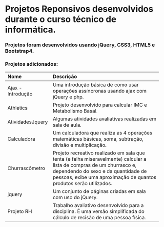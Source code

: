 # Projetos Reponsivos desenvolvidos durante o curso técnico de informática.

### Projetos foram desenvolvidos usando jQuery, CSS3, HTML5 e Bootstrap4. 

### Projetos adicionados:

Nome | Descrição
:---- | :---------
Ajax - Introdução | Uma introdução básica de como usar operações assíncronas usando ajax com jQuery e php.
Athletics | Projeto desenvolvido para calcular IMC e Metabolismo Basal.
AtividadesJquery | Algumas atividades avaliativas realizadas em sala de aula.
Calculadora | Um calculadora que realiza as 4 operações matemáticas básicas, soma, subtração, divisão e multiplicação.
Churrascômetro | Projeto recreativo realizado em sala que tenta (e falha miseravelmente) calcular a lista de compras de um churrasco e, dependendo do sexo e da quantidade de pessoas, exibe uma aproximação de quantos produtos serão utilizados. 
jquery | Um conjunto de páginas criadas em sala com uso do jQuery.
Projeto RH | Trabalho avaliativo desenvolvido para a disciplina. É uma versão simplificada do cálculo de recisão de uma pessoa física.

